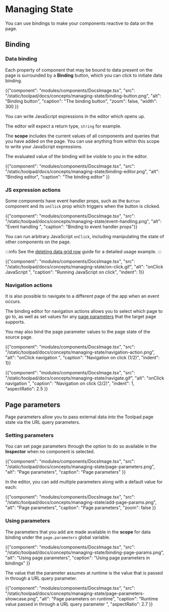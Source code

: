 # Managing State

<p class="description">You can use bindings to make your components reactive to data on the page.</p>

## Binding

### Data binding

Each property of component that may be bound to data present on the page is surrounded by a **Binding** button, which you can click to initiate data binding.

{{"component": "modules/components/DocsImage.tsx", "src": "/static/toolpad/docs/concepts/managing-state/binding-button.png", "alt": "Binding button", "caption": "The binding button", "zoom": false, "width": 300 }}

You can write JavaScript expressions in the editor which opens up.

The editor will expect a return type, `string` for example.

The **scope** includes the current values of all components and queries that you have added on the page. You can use anything from within this scope to write your JavaScript expressions.

The evaluated value of the binding will be visible to you in the editor.

{{"component": "modules/components/DocsImage.tsx", "src": "/static/toolpad/docs/concepts/managing-state/binding-editor.png", "alt": "Binding editor", "caption": "The binding editor" }}

### JS expression actions

Some components have event handler props, such as the `Button` component and its `onClick` prop which triggers when the button is clicked.

{{"component": "modules/components/DocsImage.tsx", "src": "/static/toolpad/docs/concepts/managing-state/event-handling.png", "alt": "Event handling ", "caption": "Binding to event handler props"}}

You can run arbitrary JavaScript `onClick`, including manipulating the state of other components on the page.

:::info
See the [deleting data grid row](/toolpad/how-to-guides/delete-datagrid-row/) guide for a detailed usage example.
:::

{{"component": "modules/components/DocsImage.tsx", "src": "/static/toolpad/docs/concepts/managing-state/on-click.gif", "alt": "onClick JavaScript ", "caption": "Running JavaScript on click", "indent": 1}}

### Navigation actions

It is also possible to navigate to a different page of the app when an event occurs.

The binding editor for navigation actions allows you to select which page to go to, as well as set values for any [page parameters](/toolpad/concepts/managing-state/#page-parameters) that the target page supports.

You may also bind the page parameter values to the page state of the source page.

{{"component": "modules/components/DocsImage.tsx", "src": "/static/toolpad/docs/concepts/managing-state/navigation-action.png", "alt": "onClick navigation ", "caption": "Navigation on click (1/2)", "indent": 1}}

{{"component": "modules/components/DocsImage.tsx", "src": "/static/toolpad/docs/concepts/managing-state/navigate.gif", "alt": "onClick navigation ", "caption": "Navigation on click (2/2)", "indent": 1, "aspectRatio": 2.5 }}

## Page parameters

Page parameters allow you to pass external data into the Toolpad page state via the URL query parameters.

### Setting parameters

You can set page parameters through the option to do so available in the **Inspector** when no component is selected.

{{"component": "modules/components/DocsImage.tsx", "src": "/static/toolpad/docs/concepts/managing-state/page-parameters.png", "alt": "Page parameters", "caption": "Page parameters" }}

In the editor, you can add multiple parameters along with a default value for each:

{{"component": "modules/components/DocsImage.tsx", "src": "/static/toolpad/docs/concepts/managing-state/add-page-params.png", "alt": "Page parameters", "caption": "Page parameters", "zoom": false }}

### Using parameters

The parameters that you add are made available in the **scope** for data binding under the `page.parameters` global variable.

{{"component": "modules/components/DocsImage.tsx", "src": "/static/toolpad/docs/concepts/managing-state/binding-page-params.png", "alt": "Using page parameters", "caption": "Using page parameters in bindings" }}

The value that the parameter assumes at runtime is the value that is passed in through a URL query parameter.

{{"component": "modules/components/DocsImage.tsx", "src": "/static/toolpad/docs/concepts/managing-state/page-parameters-showcase.png", "alt": "Page parameters on runtime", "caption": "Runtime value passed in through a URL query parameter ", "aspectRatio": 2.7 }}
